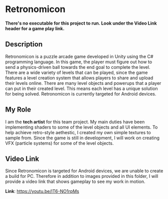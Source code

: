 # Retronomicon 
**There's no executable for this project to run. Look under the Video Link header for a game play link.**

## Description
Retronomicon is a puzzle arcade game developed in Unity using the C# programming language. In this game, the player must 
figure out how to send a physics-driven ball towards the end goal to complete the level. There are a wide variety of levels
that can be played, since the game features a level creation system that allows players to share and upload their levels online. There are many level objects and powerups that a player can put in their created level. This means each level has a unique solution 
for being solved. Retronomicon is currently targeted for Android devices. 

## My Role
I am the **tech artist** for this team project. My main duties have been implementing shaders to some of the level objects and all 
UI elements. To help achieve retro-style aethestic, I created my own simple textures to sample from. Since the game is still 
in development, I will work on creating VFX (particle systems) for some of the level objects.

## Video Link
Since Retronomicon is targeted for Android devices, we are unable to create a build for PC. Therefore in addition to images 
provided in this folder, I will provide a video link that shows gameplay to see my work in motion.

**Link**: https://youtu.be/IT6-NO1rpMs
